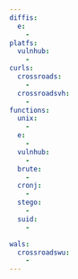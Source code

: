 ```yaml
---
diffis:
  e:
    -
platfs:
  vulnhub:
    -
curls:
  crossroads:
    -
  crossroadsvh:
    -
functions:
  unix:
    -
  e:
    -
  vulnhub:
    -
  brute:
    -
  cronj:
    -
  stego:
    -
  suid:
    -

wals:
  crossroadswu:
    -
---
```

